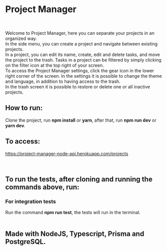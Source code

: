 <h1>Project Manager</h1>
<br/>
<p>

Welcome to Project Manager, here you can separate your projects in an organized way.
<br/>
In the side menu, you can create a project and navigate between existing projects.
<br/>
In a project, you can edit its name, create, edit and delete tasks, and move the project to the trash. Tasks in a project can be filtered by simply clicking on the filter icon at the top right of your screen.
<br/>
To access the Project Manager settings, click the gear icon in the lower right corner of the screen. In the settings it is possible to change the theme and language, in addition to having access to the trash.
<br/>
In the trash screen it is possible to restore or delete one or all inactive projects.

</p>

<h2>How to run:</h2>

Clone the project, run <strong>npm install</strong> or <strong>yarn</strong>, after that, run <strong>npm run dev</strong> or <strong>yarn dev</strong>.
<br/>

<h2>To access:</h2>

https://project-manager-node-api.herokuapp.com/projects

<br/>

<h2>To run the tests, after cloning and running the commands above, run: </h2>

<h3>For integration tests</h3> 
Run the command <strong>npm run test</strong>, the tests will run in the terminal.
<br />
<br />
<h2>Made with NodeJS, Typescript, Prisma and PostgreSQL.</h2>
